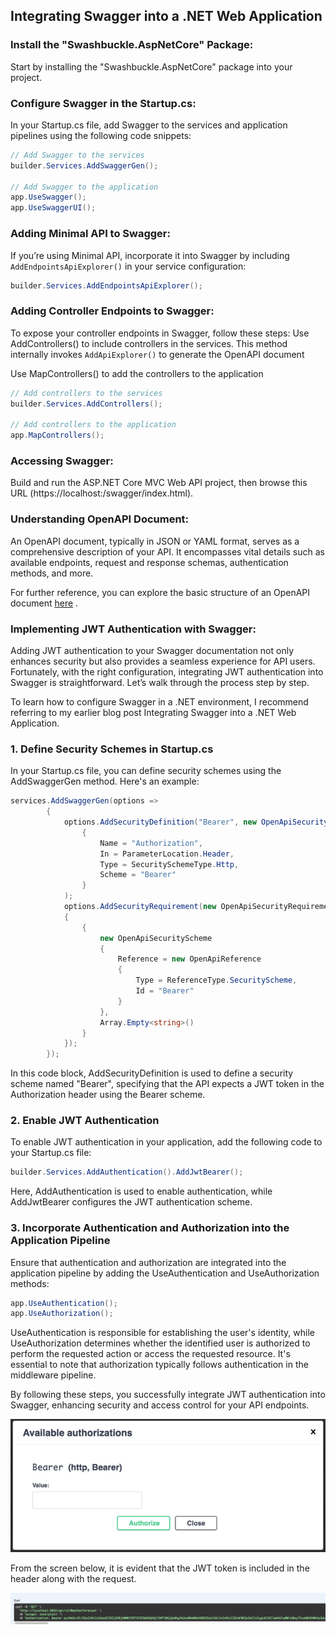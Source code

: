 ## Integrating Swagger into a .NET Web Application
### Install the "Swashbuckle.AspNetCore" Package:
Start by installing the "Swashbuckle.AspNetCore" package into your project.

### Configure Swagger in the Startup.cs:
In your Startup.cs file, add Swagger to the services and application pipelines using the following code snippets:
```csharp
// Add Swagger to the services
builder.Services.AddSwaggerGen();

// Add Swagger to the application
app.UseSwagger();
app.UseSwaggerUI();
```

### Adding Minimal API to Swagger:
If you’re using Minimal API, incorporate it into Swagger by including `AddEndpointsApiExplorer()` in your service configuration:
```csharp
builder.Services.AddEndpointsApiExplorer();
```

### Adding Controller Endpoints to Swagger:
To expose your controller endpoints in Swagger, follow these steps:
Use AddControllers() to include controllers in the services. This method internally invokes `AddApiExplorer()` to generate the OpenAPI document

Use MapControllers() to add the controllers to the application
```csharp
// Add controllers to the services
builder.Services.AddControllers();

// Add controllers to the application
app.MapControllers();
```

### Accessing Swagger:
Build and run the ASP.NET Core MVC Web API project, then browse this URL (https://localhost:<port>/swagger/index.html).

### Understanding OpenAPI Document:

An OpenAPI document, typically in JSON or YAML format, serves as a comprehensive description of your API. It encompasses vital details such as available endpoints, request and response schemas, authentication methods, and more.

For further reference, you can explore the basic structure of an OpenAPI document [here](https://swagger.io/docs/specification/basic-structure/) .


### Implementing JWT Authentication with Swagger:
Adding JWT authentication to your Swagger documentation not only enhances security but also provides a seamless experience for API users. Fortunately, with the right configuration, integrating JWT authentication into Swagger is straightforward. Let’s walk through the process step by step.

To learn how to configure Swagger in a .NET environment, I recommend referring to my earlier blog post Integrating Swagger into a .NET Web Application.

### 1. Define Security Schemes in Startup.cs
   In your Startup.cs file, you can define security schemes using the AddSwaggerGen method. Here's an example:
```csharp
services.AddSwaggerGen(options =>
        {
            options.AddSecurityDefinition("Bearer", new OpenApiSecurityScheme()
                {
                    Name = "Authorization",
                    In = ParameterLocation.Header,
                    Type = SecuritySchemeType.Http,
                    Scheme = "Bearer"
                }
            );
            options.AddSecurityRequirement(new OpenApiSecurityRequirement
            {
                {
                    new OpenApiSecurityScheme
                    {
                        Reference = new OpenApiReference
                        {
                            Type = ReferenceType.SecurityScheme,
                            Id = "Bearer"
                        }
                    },
                    Array.Empty<string>()
                }
            });
        });
```

In this code block, AddSecurityDefinition is used to define a security scheme named "Bearer", specifying that the API expects a JWT token in the Authorization header using the Bearer scheme.

### 2. Enable JWT Authentication
   To enable JWT authentication in your application, add the following code to your Startup.cs file:
```csharp
builder.Services.AddAuthentication().AddJwtBearer();
```

Here, AddAuthentication is used to enable authentication, while AddJwtBearer configures the JWT authentication scheme.

### 3. Incorporate Authentication and Authorization into the Application Pipeline
   Ensure that authentication and authorization are integrated into the application pipeline by adding the UseAuthentication and UseAuthorization methods:

```csharp
app.UseAuthentication();
app.UseAuthorization();
```

UseAuthentication is responsible for establishing the user's identity, while UseAuthorization determines whether the identified user is authorized to perform the requested action or access the requested resource. It's essential to note that authorization typically follows authentication in the middleware pipeline.

By following these steps, you successfully integrate JWT authentication into Swagger, enhancing security and access control for your API endpoints.

![JWTAuth.png](SwaggerConfigurations%2FReferences%2FImages%2FJWTAuth.png)

From the screen below, it is evident that the JWT token is included in the header along with the request.

![JWTInCurl.png](SwaggerConfigurations%2FReferences%2FImages%2FJWTInCurl.png)